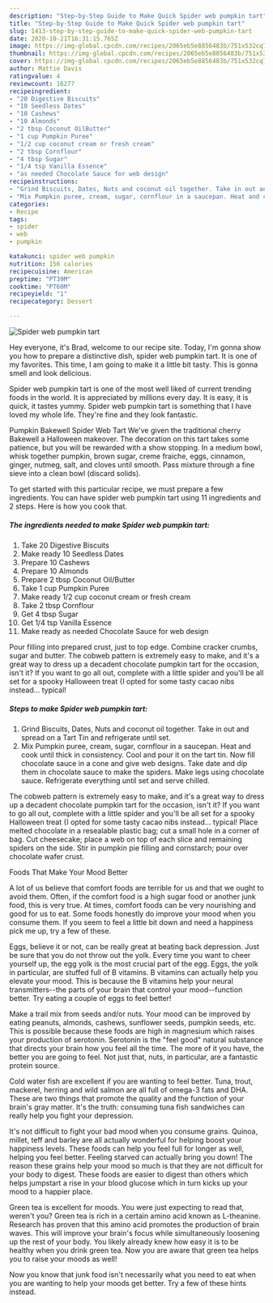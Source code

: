 ```yaml
---
description: "Step-by-Step Guide to Make Quick Spider web pumpkin tart"
title: "Step-by-Step Guide to Make Quick Spider web pumpkin tart"
slug: 1413-step-by-step-guide-to-make-quick-spider-web-pumpkin-tart
date: 2020-10-21T16:31:15.765Z
image: https://img-global.cpcdn.com/recipes/2065eb5e8856483b/751x532cq70/spider-web-pumpkin-tart-recipe-main-photo.jpg
thumbnail: https://img-global.cpcdn.com/recipes/2065eb5e8856483b/751x532cq70/spider-web-pumpkin-tart-recipe-main-photo.jpg
cover: https://img-global.cpcdn.com/recipes/2065eb5e8856483b/751x532cq70/spider-web-pumpkin-tart-recipe-main-photo.jpg
author: Mattie Davis
ratingvalue: 4
reviewcount: 16277
recipeingredient:
- "20 Digestive Biscuits"
- "10 Seedless Dates"
- "10 Cashews"
- "10 Almonds"
- "2 tbsp Coconut OilButter"
- "1 cup Pumpkin Puree"
- "1/2 cup coconut cream or fresh cream"
- "2 tbsp Cornflour"
- "4 tbsp Sugar"
- "1/4 tsp Vanilla Essence"
- "as needed Chocolate Sauce for web design"
recipeinstructions:
- "Grind Biscuits, Dates, Nuts and coconut oil together. Take in out and spread on a Tart Tin and refrigerate until set."
- "Mix Pumpkin puree, cream, sugar, cornflour in a saucepan. Heat and cook until thick in consistency. Cool and pour it on the tart tin. Now fill chocolate sauce in a cone and give web designs. Take date and dip them in chocolate sauce to make the spiders. Make legs using chocolate sauce. Refrigerate everything until set and serve chilled."
categories:
- Recipe
tags:
- spider
- web
- pumpkin

katakunci: spider web pumpkin 
nutrition: 156 calories
recipecuisine: American
preptime: "PT39M"
cooktime: "PT60M"
recipeyield: "1"
recipecategory: Dessert

---
```



![Spider web pumpkin tart](https://img-global.cpcdn.com/recipes/2065eb5e8856483b/751x532cq70/spider-web-pumpkin-tart-recipe-main-photo.jpg)

Hey everyone, it's Brad, welcome to our recipe site. Today, I'm gonna show you how to prepare a distinctive dish, spider web pumpkin tart. It is one of my favorites. This time, I am going to make it a little bit tasty. This is gonna smell and look delicious.

Spider web pumpkin tart is one of the most well liked of current trending foods in the world. It is appreciated by millions every day. It is easy, it is quick, it tastes yummy. Spider web pumpkin tart is something that I have loved my whole life. They're fine and they look fantastic.

Pumpkin Bakewell Spider Web Tart We&#39;ve given the traditional cherry Bakewell a Halloween makeover. The decoration on this tart takes some patience, but you will be rewarded with a show stopping. In a medium bowl, whisk together pumpkin, brown sugar, creme fraiche, eggs, cinnamon, ginger, nutmeg, salt, and cloves until smooth. Pass mixture through a fine sieve into a clean bowl (discard solids).


To get started with this particular recipe, we must prepare a few ingredients. You can have spider web pumpkin tart using 11 ingredients and 2 steps. Here is how you cook that.

<!--inarticleads1-->

##### The ingredients needed to make Spider web pumpkin tart:

1. Take 20 Digestive Biscuits
1. Make ready 10 Seedless Dates
1. Prepare 10 Cashews
1. Prepare 10 Almonds
1. Prepare 2 tbsp Coconut Oil/Butter
1. Take 1 cup Pumpkin Puree
1. Make ready 1/2 cup coconut cream or fresh cream
1. Take 2 tbsp Cornflour
1. Get 4 tbsp Sugar
1. Get 1/4 tsp Vanilla Essence
1. Make ready as needed Chocolate Sauce for web design


Pour filling into prepared crust, just to top edge. Combine cracker crumbs, sugar and butter. The cobweb pattern is extremely easy to make, and it&#39;s a great way to dress up a decadent chocolate pumpkin tart for the occasion, isn&#39;t it? If you want to go all out, complete with a little spider and you&#39;ll be all set for a spooky Halloween treat {I opted for some tasty cacao nibs instead… typical! 

<!--inarticleads2-->

##### Steps to make Spider web pumpkin tart:

1. Grind Biscuits, Dates, Nuts and coconut oil together. Take in out and spread on a Tart Tin and refrigerate until set.
1. Mix Pumpkin puree, cream, sugar, cornflour in a saucepan. Heat and cook until thick in consistency. Cool and pour it on the tart tin. Now fill chocolate sauce in a cone and give web designs. Take date and dip them in chocolate sauce to make the spiders. Make legs using chocolate sauce. Refrigerate everything until set and serve chilled.


The cobweb pattern is extremely easy to make, and it&#39;s a great way to dress up a decadent chocolate pumpkin tart for the occasion, isn&#39;t it? If you want to go all out, complete with a little spider and you&#39;ll be all set for a spooky Halloween treat {I opted for some tasty cacao nibs instead… typical! Place melted chocolate in a resealable plastic bag; cut a small hole in a corner of bag. Cut cheesecake; place a web on top of each slice and remaining spiders on the side. Stir in pumpkin pie filling and cornstarch; pour over chocolate wafer crust. 

Foods That Make Your Mood Better


A lot of us believe that comfort foods are terrible for us and that we ought to avoid them. Often, if the comfort food is a high sugar food or another junk food, this is very true. At times, comfort foods can be very nourishing and good for us to eat. Some foods honestly do improve your mood when you consume them. If you seem to feel a little bit down and need a happiness pick me up, try a few of these.

Eggs, believe it or not, can be really great at beating back depression. Just be sure that you do not throw out the yolk. Every time you want to cheer yourself up, the egg yolk is the most crucial part of the egg. Eggs, the yolk in particular, are stuffed full of B vitamins. B vitamins can actually help you elevate your mood. This is because the B vitamins help your neural transmitters--the parts of your brain that control your mood--function better. Try eating a couple of eggs to feel better!

Make a trail mix from seeds and/or nuts. Your mood can be improved by eating peanuts, almonds, cashews, sunflower seeds, pumpkin seeds, etc. This is possible because these foods are high in magnesium which raises your production of serotonin. Serotonin is the "feel good" natural substance that directs your brain how you feel all the time. The more of it you have, the better you are going to feel. Not just that, nuts, in particular, are a fantastic protein source.

Cold water fish are excellent if you are wanting to feel better. Tuna, trout, mackerel, herring and wild salmon are all full of omega-3 fats and DHA. These are two things that promote the quality and the function of your brain's gray matter. It's the truth: consuming tuna fish sandwiches can really help you fight your depression. 

It's not difficult to fight your bad mood when you consume grains. Quinoa, millet, teff and barley are all actually wonderful for helping boost your happiness levels. These foods can help you feel full for longer as well, helping you feel better. Feeling starved can actually bring you down! The reason these grains help your mood so much is that they are not difficult for your body to digest. These foods are easier to digest than others which helps jumpstart a rise in your blood glucose which in turn kicks up your mood to a happier place.

Green tea is excellent for moods. You were just expecting to read that, weren't you? Green tea is rich in a certain amino acid known as L-theanine. Research has proven that this amino acid promotes the production of brain waves. This will improve your brain's focus while simultaneously loosening up the rest of your body. You likely already knew how easy it is to be healthy when you drink green tea. Now you are aware that green tea helps you to raise your moods as well!

Now you know that junk food isn't necessarily what you need to eat when you are wanting to help your moods get better. Try  a few  of  these  hints  instead.

